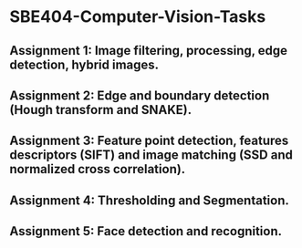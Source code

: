# SBE404-Computer-Vision-Tasks

## Assignment 1: Image filtering, processing, edge detection, hybrid images.
## Assignment 2: Edge and boundary detection (Hough transform and SNAKE).
## Assignment 3: Feature point detection, features descriptors (SIFT) and image matching (SSD and normalized cross correlation).
## Assignment 4: Thresholding and Segmentation.
## Assignment 5: Face detection and recognition.